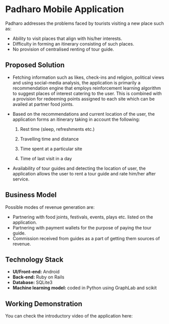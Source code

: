 # Padharo Mobile Application

Padharo addresses the problems faced by tourists visiting a new place such as:
- Ability to visit  places that align with his/her interests.
- Difficulty in forming an itinerary consisting of such places.
- No provision of centralised renting of tour guide.
 
## Proposed Solution

-  Fetching information such as likes, check-ins and religion, political views and using social-media analysis, the application is primarily a recommendation engine that employs reinforcement learning algorithm to suggest places of interest catering to the user.
This is combined with a provision for redeeming points assigned to each site which can be availed at partner food joints.

-   Based on the recommendations and current location of the user, the application forms an itinerary taking in account the following:
	1.    Rest time (sleep, refreshments etc.)
    
	2.  Travelling time and distance
    
	3.  Time spent at a particular site
    
	4.  Time of last visit in a day
-   Availability of tour guides and detecting the location of user, the application allows the user to rent a tour guide and rate him/her after service.

## Business Model
Possible modes of revenue generation are:
- Partnering with food joints, festivals, events, plays etc. listed on the application.
- Partnering with payment wallets for the purpose of paying the tour guide.
- Commission received from guides as a part of getting them sources of revenue.


## Technology Stack 
- **UI/Front-end:** Android
- **Back-end:** Ruby on Rails
-  **Database:** SQLite3 
- **Machine learning model:** coded in Python using GraphLab and scikit

## Working Demonstration
You can check the introductory video of the application here: 
